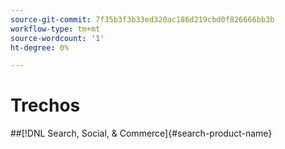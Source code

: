 ```yaml
---
source-git-commit: 7f35b3f3b33ed320ac186d219cbd0f826666bb3b
workflow-type: tm+mt
source-wordcount: '1'
ht-degree: 0%

---
```

# Trechos

##[!DNL Search, Social, & Commerce]{#search-product-name}
